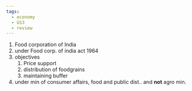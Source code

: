 ```yaml
---
tags:
  - economy
  - GS3
  - review
---
```

1. Food corporation of India
2. under Food corp. of india act 1964
3. objectives
	1. Price support
	2. distribution of foodgrains
	3. maintaining buffer
4. under min of consumer affairs, food and public dist.. and **not** agro min.